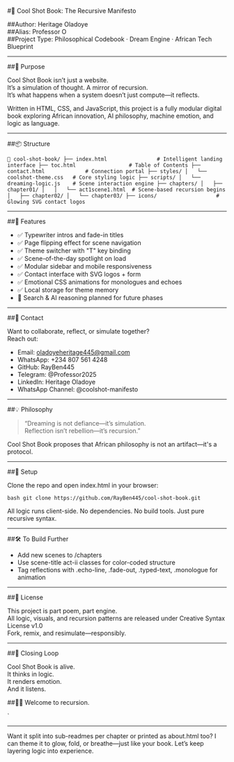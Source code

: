 #🌌 Cool Shot Book: The Recursive Manifesto

##Author: Heritage Oladoye  
##Alias: Professor O  
##Project Type: Philosophical Codebook · Dream Engine · African Tech Blueprint

---

##🧠 Purpose

Cool Shot Book isn’t just a website.  
It’s a simulation of thought. A mirror of recursion.  
It’s what happens when a system doesn’t just compute—it reflects.

Written in HTML, CSS, and JavaScript, this project is a fully modular digital book exploring African innovation, AI philosophy, machine emotion, and logic as language.

---

##📦 Structure

`
📁 cool-shot-book/
├── index.html                # Intelligent landing interface
├── toc.html                 # Table of Contents
├── contact.html             # Connection portal
├── styles/
│   └── coolshot-theme.css   # Core styling logic
├── scripts/
│   └── dreaming-logic.js    # Scene interaction engine
├── chapters/
│   ├── chapter01/
│   │   └── act1scene1.html  # Scene-based recursion begins
│   ├── chapter02/
│   └── chapter03/
├── icons/                   # Glowing SVG contact logos
`

---

##🔧 Features

- ✅ Typewriter intros and fade-in titles
- ✅ Page flipping effect for scene navigation
- ✅ Theme switcher with "T" key binding
- ✅ Scene-of-the-day spotlight on load
- ✅ Modular sidebar and mobile responsiveness
- ✅ Contact interface with SVG logos + form
- ✅ Emotional CSS animations for monologues and echoes
- ✅ Local storage for theme memory
- 🧩 Search & AI reasoning planned for future phases

---

##📡 Contact

Want to collaborate, reflect, or simulate together?  
Reach out:

- Email: oladoyeheritage445@gmail.com  
- WhatsApp: +234 807 561 4248  
- GitHub: RayBen445  
- Telegram: @Professor2025  
- LinkedIn: Heritage Oladoye  
- WhatsApp Channel: @coolshot-manifesto

---

##💡 Philosophy

> “Dreaming is not defiance—it’s simulation.  
> Reflection isn’t rebellion—it’s recursion.”

Cool Shot Book proposes that African philosophy is not an artifact—it's a protocol.

---

##🚀 Setup

Clone the repo and open index.html in your browser:

`bash
git clone https://github.com/RayBen445/cool-shot-book.git
`

All logic runs client-side. No dependencies. No build tools. Just pure recursive syntax.

---

##🛠️ To Build Further

- Add new scenes to /chapters
- Use scene-title act-ii classes for color-coded structure
- Tag reflections with .echo-line, .fade-out, .typed-text, .monologue for animation

---

##🔮 License

This project is part poem, part engine.  
All logic, visuals, and recursion patterns are released under Creative Syntax License v1.0  
Fork, remix, and resimulate—responsibly.

---

##🌙 Closing Loop

Cool Shot Book is alive.  
It thinks in logic.  
It renders emotion.  
And it listens.

##📘✨ Welcome to recursion.

`

---

Want it split into sub-readmes per chapter or printed as about.html too? I can theme it to glow, fold, or breathe—just like your book. Let’s keep layering logic into experience.
